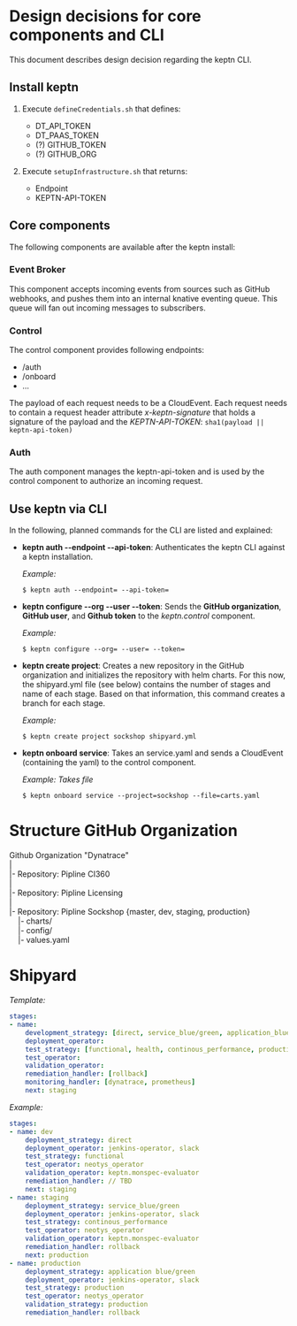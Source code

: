 # Design decisions for core components and CLI

This document describes design decision regarding the keptn CLI.

## Install keptn

1. Execute `defineCredentials.sh` that defines:
    * DT_API_TOKEN
    * DT_PAAS_TOKEN
    * (?) GITHUB_TOKEN
    * (?) GITHUB_ORG

1. Execute `setupInfrastructure.sh` that returns:
    * Endpoint
    * KEPTN-API-TOKEN

## Core components

The following components are available after the keptn install:

### Event Broker

This component accepts incoming events from sources such as GitHub webhooks, and pushes them into an internal knative eventing queue. This queue will fan out incoming messages to subscribers.

### Control

The control component provides following endpoints:
* /auth
* /onboard
* ...

The payload of each request needs to be a CloudEvent. Each request needs to contain a request header attribute *x-keptn-signature* that holds a signature of the payload and the *KEPTN-API-TOKEN*: `sha1(payload || keptn-api-token)`

### Auth

The auth component manages the keptn-api-token and is used by the control component to authorize an incoming request.

## Use keptn via CLI

In the following, planned commands for the CLI are listed and explained:

* **keptn auth --endpoint --api-token**: Authenticates the keptn CLI against a keptn installation.

    *Example:* 
    ```console
    $ keptn auth --endpoint= --api-token=
    ```

* **keptn configure --org --user --token**: Sends the **GitHub organization**, **GitHub user**, and **Github token** to the *keptn.control* component.

    *Example:*
    ```console
    $ keptn configure --org= --user= --token=
    ```

* **keptn create project**: Creates a new repository in the GitHub organization and initializes the repository with helm charts. For this now, the shipyard.yml file (see below) contains the number of stages and name of each stage. Based on that information, this command creates a branch for each stage.

    *Example:*
    ```console
    $ keptn create project sockshop shipyard.yml
    ```

* **keptn onboard service**: Takes an service.yaml and sends a CloudEvent (containing the yaml) to the control component.
   
     *Example: Takes file*
    ```console
    $ keptn onboard service --project=sockshop --file=carts.yaml
    ```

# Structure GitHub Organization

Github Organization "Dynatrace"<br/>
|<br/>
|- Repository: Pipline CI360<br/>
|<br/>
|- Repository: Pipline Licensing <br/>
|<br/>
|- Repository: Pipline Sockshop {master, dev, staging, production} <br/>
&nbsp;&nbsp;&nbsp; |- charts/<br/>
&nbsp;&nbsp;&nbsp; |- config/<br/>
&nbsp;&nbsp;&nbsp; |- values.yaml<br/>

# Shipyard

*Template:*
```yaml
stages: 
- name: 
    development_strategy: [direct, service_blue/green, application_blue/green]
    deployment_operator:
    test_strategy: [functional, health, continous_performance, production]
    test_operator: 
    validation_operator: 
    remediation_handler: [rollback]
    monitoring_handler: [dynatrace, prometheus]
    next: staging
```

*Example:*
```yaml
stages: 
- name: dev
    deployment_strategy: direct
    deployment_operator: jenkins-operator, slack
    test_strategy: functional
    test_operator: neotys_operator
    validation_operator: keptn.monspec-evaluator
    remediation_handler: // TBD    
    next: staging
- name: staging
    deployment_strategy: service_blue/green
    deployment_operator: jenkins-operator, slack
    test_strategy: continous_performance
    test_operator: neotys_operator
    validation_operator: keptn.monspec-evaluator
    remediation_handler: rollback
    next: production
- name: production
    deployment_strategy: application blue/green
    deployment_operator: jenkins-operator, slack
    test_strategy: production
    test_operator: neotys_operator
    validation_strategy: production
    remediation_handler: rollback
```
